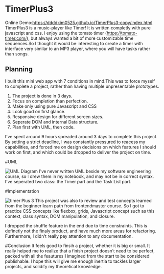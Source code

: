 # TimerPlus3

Online Demo:https://ddddkim0525.github.io/TimerPlus3-copy/index.html
TimerPlus3 is a music-player like Timer! It is written completly with pure javascript and css. 
I enjoy using the tomato timer (https://tomato-timer.com/), but always wanted a bit of more customizable time sequences.So I thought it would be interesting to create a timer with interface very similar to an MP3 player, where you will have tasks rather than songs.

## Planning
I built this mini web app with 7 conditions in mind.This was to force myself to complete a project, 
rather than having multiple unpresentable prototypes.

1. The project is done in 3 days.
2. Focus on completion than perfection.
3. Make only using pure Javascript and CSS
4. Look good on first glance.
5. Responsive design for different screen sizes.
6. Seperate DOM and internal Data structure.
7. Plan first with UML, then code.

 I've spent around 9 hours spreaded around 3 days to complete this project. By setting a strict deadline, I was constantly pressured to reacess my capabilities, and forced me on design decisions on which features I should work on first, and which could be dropped to deliver the project on time. 

#UML

![UML Diagram](https://github.com/ddddkim0525/TimerPlus3/master/UML.PNG)
I've never written UML beside my software engineering course, so I drew them in my notebook, and may not be in correct syntax. I've seperated two class: the Timer part and the Task List part.

#Implementation

![timer Plus 3](https://github.com/ddddkim0525/TimerPlus3/master/thumbnail.PNG)
This project was also to review and test concepts learned from the beginner learn path from frontendmaster course. So I got to practice CSS concepts like flexbox, grids, Javascript concept such as this context, class syntax, DOM manipulation, and closure.

I dropped the shuffle feature in the end due to time constraints. This is definetly not the finaly product, and have much more areas for refactoring. Furthermore, I didn't really pay attention to any documentation. 

#Conclusion
It feels good to finsih a project, whether it is big or small. It really helped me to realize that a finish project doesn't need to be perfect, packed with all the feautures I imagined from the start to be considered publishable. I hope this will give me enough inertia to tackles larger projects, and solidify my theoretical knowledge.
